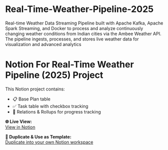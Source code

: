 # Real-Time-Weather-Pipeline-2025
Real-time Weather Data Streaming Pipeline built with Apache Kafka, Apache Spark Streaming, and Docker to process and analyze continuously changing weather conditions from Indian cities via the Ambee Weather API. The pipeline ingests, processes, and stores live weather data for visualization and advanced analytics
 
# Notion For Real-Time Weather Pipeline (2025) Project


This Notion project contains:
- 📋 Base Plan table
- ✅ Task table with checkbox tracking
- 🔄 Relations & Rollups for progress tracking

**🌐 Live View:**  
[View in Notion](https://rainy-pirate-abe.notion.site/Real-Time-Weather-Pipeline-2025-24cc89a3b3b880b0b70ec4f59ac123a1)

**📄 Duplicate & Use as Template:**  
[Duplicate into your own Notion workspace](https://rainy-pirate-abe.notion.site/Real-Time-Weather-Pipeline-2025-24cc89a3b3b880b0b70ec4f59ac123a1)
